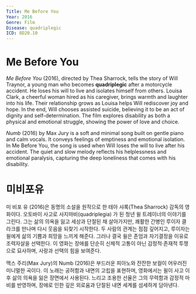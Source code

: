 ```yaml
---
Title: Me Before You
Year: 2016
Genre: Film
Disease: quadriplegic
ICD: 8D20.10
---
```



# Me Before You

*Me Before You* (2016), directed by Thea Sharrock, tells the story of Will Traynor, a young man who becomes **quadriplegic** after a motorcycle accident. He loses his will to live and isolates himself from others. Louisa Clark, a cheerful woman hired as his caregiver, brings warmth and laughter into his life. Their relationship grows as Louisa helps Will rediscover joy and hope. In the end, Will chooses assisted suicide, believing it to be an act of dignity and self-determination. The film explores disability as both a physical and emotional struggle, showing the power of love and choice.

*Numb* (2016) by Max Jury is a soft and minimal song built on gentle piano and calm vocals. It conveys feelings of emptiness and emotional isolation. In Me Before You, the song is used when Will loses the will to live after his accident. The quiet and slow melody reflects his helplessness and emotional paralysis, capturing the deep loneliness that comes with his disability.

# 미비포유

미 비포 유 (2016)은 동명의 소설을 원작으로 한 테아 샤록(Thea Sharrock) 감독의 영화이다. 오토바이 사고로 사지마비(quadriplegia) 가 된 청년 윌 트레이너의 이야기를 그린다. 그는 삶의 의욕을 잃고 세상과 단절된 채 살아가지만, 쾌활한 간병인 루이자 클라크를 만나며 다시 웃음을 되찾기 시작한다. 두 사람의 관계는 점점 깊어지고, 루이자는 윌에게 삶의 기쁨과 희망을 느끼게 해준다. 그러나 결국 윌은 존엄과 자기결정을 이유로 조력자살을 선택한다. 이 영화는 장애를 단순히 신체적 고통이 아닌 감정적‧존재적 투쟁으로 묘사하며, 사랑과 선택의 힘을 보여준다.

맥스 주리(Max Jury)의 Numb (2016)은 부드러운 피아노와 잔잔한 보컬이 어우러진 미니멀한 곡이다. 이 노래는 공허함과 내면의 고립을 표현하며, 영화에서는 윌이 사고 이후 삶의 의욕을 잃은 장면에서 사용된다. 느리고 조용한 선율은 그의 무력함과 감정적 마비를 반영하며, 장애로 인한 깊은 외로움과 단절된 내면 세계를 섬세하게 담아낸다.
